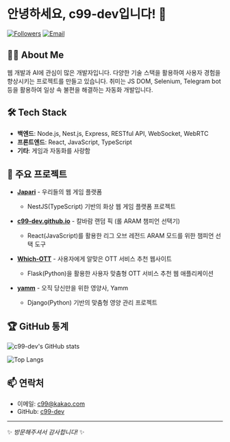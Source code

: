 # 안녕하세요, c99-dev입니다! 👋

[![Followers](https://img.shields.io/github/followers/c99-dev?style=social)](https://github.com/c99-dev?tab=followers)
[![Email](https://img.shields.io/badge/Email-c99%40kakao.com-orange)](mailto:c99@kakao.com)

## 🧑‍💻 About Me

웹 개발과 AI에 관심이 많은 개발자입니다. 다양한 기술 스택을 활용하여 사용자 경험을 향상시키는 프로젝트를 만들고 있습니다.
취미는 JS DOM, Selenium, Telegram bot 등을 활용하여 일상 속 불편을 해결하는 자동화 개발입니다.

## 🛠️ Tech Stack

- **백엔드**: Node.js, Nest.js, Express, RESTful API, WebSocket, WebRTC
- **프론트엔드**: React, JavaScript, TypeScript
- **기타**: 게임과 자동화를 사랑함

## 🚀 주요 프로젝트

- [**Japari**](https://github.com/c99-dev/Japari) - 우리들의 웹 게임 플랫폼

  - NestJS(TypeScript) 기반의 화상 웹 게임 플랫폼 프로젝트

- [**c99-dev.github.io**](https://github.com/c99-dev/c99-dev.github.io) - 칼바람 랜덤 픽 (롤 ARAM 챔피언 선택기)

  - React(JavaScript)를 활용한 리그 오브 레전드 ARAM 모드를 위한 챔피언 선택 도구

- [**Which-OTT**](https://github.com/c99-dev/Which-OTT) - 사용자에게 알맞은 OTT 서비스 추천 웹사이트

  - Flask(Python)을 활용한 사용자 맞춤형 OTT 서비스 추천 웹 애플리케이션

- [**yamm**](https://github.com/c99-dev/yamm) - 오직 당신만을 위한 영양사, Yamm
  - Django(Python) 기반의 맞춤형 영양 관리 프로젝트

## 🏆 GitHub 통계

![c99-dev's GitHub stats](https://github-readme-stats.vercel.app/api?username=c99-dev&show_icons=true&theme=radical)

![Top Langs](https://github-readme-stats.vercel.app/api/top-langs/?username=c99-dev&layout=compact&theme=radical)

## 📫 연락처

- 이메일: [c99@kakao.com](mailto:c99@kakao.com)
- GitHub: [c99-dev](https://github.com/c99-dev)

---

✨ _방문해주셔서 감사합니다!_ ✨
